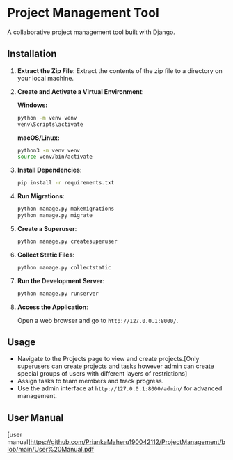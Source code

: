 # Project Management Tool

A collaborative project management tool built with Django.

## Installation

1. **Extract the Zip File**: Extract the contents of the zip file to a directory on your local machine.

2. **Create and Activate a Virtual Environment**:

    **Windows:**

    ```bash
    python -m venv venv
    venv\Scripts\activate
    ```

    **macOS/Linux:**

    ```bash
    python3 -m venv venv
    source venv/bin/activate
    ```

3. **Install Dependencies**:

    ```bash
    pip install -r requirements.txt
    ```

4. **Run Migrations**:

    ```bash
    python manage.py makemigrations
    python manage.py migrate
    ```

5. **Create a Superuser**:

    ```bash
    python manage.py createsuperuser
    ```

6. **Collect Static Files**:

    ```bash
    python manage.py collectstatic
    ```

7. **Run the Development Server**:

    ```bash
    python manage.py runserver
    ```

8. **Access the Application**:

    Open a web browser and go to `http://127.0.0.1:8000/`.

## Usage

- Navigate to the Projects page to view and create projects.[Only superusers can create projects and tasks however admin can create special groups of users with different layers of restrictions]
- Assign tasks to team members and track progress.
- Use the admin interface at `http://127.0.0.1:8000/admin/` for advanced management.

## User Manual
[user manual]https://github.com/PriankaMaheru190042112/ProjectManagement/blob/main/User%20Manual.pdf
